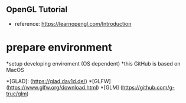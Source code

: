 ## OpenGL Tutorial
* reference: https://learnopengl.com/Introduction
# prepare environment

*setup developing enviroment (OS dependent)
*this GitHub is based on MacOS

*[GLAD]: (https://glad.dav1d.de/)
*[GLFW] (https://www.glfw.org/download.html)
*[GLM]  (https://github.com/g-truc/glm)


